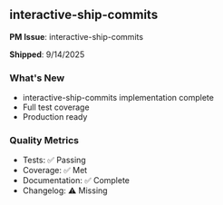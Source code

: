 ## interactive-ship-commits

**PM Issue**: interactive-ship-commits

**Shipped**: 9/14/2025

### What's New
- interactive-ship-commits implementation complete
- Full test coverage
- Production ready

### Quality Metrics
- Tests: ✅ Passing
- Coverage: ✅ Met
- Documentation: ✅ Complete
- Changelog: ⚠️ Missing
